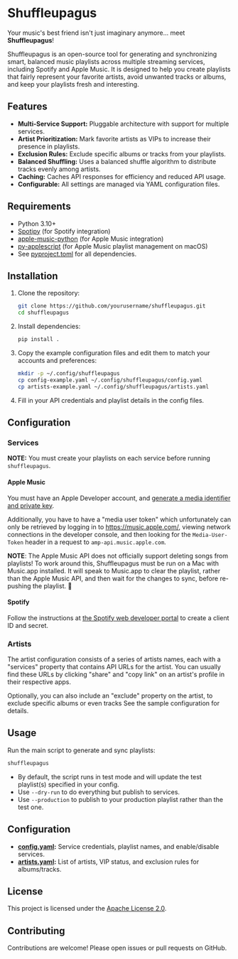 # Shuffleupagus

Your music's best friend isn't just imaginary anymore... meet **Shuffleupagus**!

Shuffleupagus is an open-source tool for generating and synchronizing smart, balanced music playlists across multiple streaming services, including Spotify and Apple Music. It is designed to help you create playlists that fairly represent your favorite artists, avoid unwanted tracks or albums, and keep your playlists fresh and interesting.

## Features

- **Multi-Service Support:** Pluggable architecture with support for multiple services.
- **Artist Prioritization:** Mark favorite artists as VIPs to increase their presence in playlists.
- **Exclusion Rules:** Exclude specific albums or tracks from your playlists.
- **Balanced Shuffling:** Uses a balanced shuffle algorithm to distribute tracks evenly among artists.
- **Caching:** Caches API responses for efficiency and reduced API usage.
- **Configurable:** All settings are managed via YAML configuration files.

## Requirements

- Python 3.10+
- [Spotipy](https://spotipy.readthedocs.io/) (for Spotify integration)
- [apple-music-python](https://github.com/afterxleep/apple-music-python) (for Apple Music integration)
- [py-applescript](https://github.com/rdhyee/py-applescript) (for Apple Music playlist management on macOS)
- See [pyproject.toml](pyproject.toml) for all dependencies.

## Installation

1. Clone the repository:
    ```sh
    git clone https://github.com/yourusername/shuffleupagus.git
    cd shuffleupagus
    ```

2. Install dependencies:
    ```sh
    pip install .
    ```

3. Copy the example configuration files and edit them to match your accounts and preferences:
    ```sh
    mkdir -p ~/.config/shuffleupagus
    cp config-example.yaml ~/.config/shuffleupagus/config.yaml
    cp artists-example.yaml ~/.config/shuffleupagus/artists.yaml
    ```

4. Fill in your API credentials and playlist details in the config files.

## Configuration

### Services

**NOTE:** You must create your playlists on each service before running `shuffleupagus`.

#### Apple Music

You must have an Apple Developer account, and [generate a media identifier and private key](https://developer.apple.com/help/account/capabilities/create-a-media-identifier-and-private-key/).

Additionally, you have to have a "media user token" which unfortunately can only be retrieved by logging in to https://music.apple.com/, viewing network connections in the developer console, and then looking for the `Media-User-Token` header in a request to `amp-api.music.apple.com`.

**NOTE**: The Apple Music API does not officially support deleting songs from playlists!
To work around this, Shuffleupagus must be run on a Mac with Music.app installed.
It will speak to Music.app to clear the playlist, rather than the Apple Music API, and then wait for the changes to sync, before re-pushing the playlist. 🤮

#### Spotify

Follow the instructions at [the Spotify web developer portal](https://developer.spotify.com/documentation/web-api) to create a client ID and secret.

### Artists

The artist configuration consists of a series of artists names, each with a "services" property that contains API URLs for the artist.
You can usually find these URLs by clicking "share" and "copy link" on an artist's profile in their respective apps.

Optionally, you can also include an "exclude" property on the artist, to exclude specific albums or even tracks
See the sample configuration for details.

## Usage

Run the main script to generate and sync playlists:

```sh
shuffleupagus
```

- By default, the script runs in test mode and will update the test playlist(s) specified in your config.
- Use `--dry-run` to do everything but publish to services.
- Use `--production` to publish to your production playlist rather than the test one.

## Configuration

- **[config.yaml](config-example.yaml):** Service credentials, playlist names, and enable/disable services.
- **[artists.yaml](artists-example.yaml):** List of artists, VIP status, and exclusion rules for albums/tracks.

## License

This project is licensed under the [Apache License 2.0](LICENSE).

## Contributing

Contributions are welcome! Please open issues or pull requests on GitHub.
